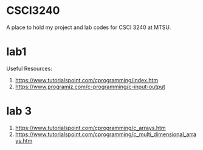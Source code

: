 # CSCI3240
A place to hold my project and lab codes for CSCI 3240 at MTSU.

# lab1

Useful Resources:
1. https://www.tutorialspoint.com/cprogramming/index.htm 
2. https://www.programiz.com/c-programming/c-input-output

# lab 3
1. https://www.tutorialspoint.com/cprogramming/c_arrays.htm
2. https://www.tutorialspoint.com/cprogramming/c_multi_dimensional_arrays.htm
